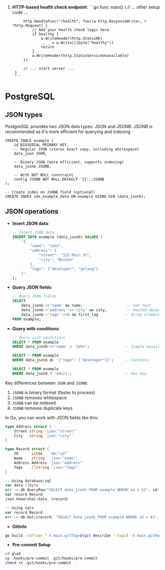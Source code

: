 1. **HTTP-based health check endpoint**:
        ```go
        func main() {
            // ... other setup code ...
            
            http.HandleFunc("/health", func(w http.ResponseWriter, r *http.Request) {
                // Add your health check logic here
                if healthy {
                    w.WriteHeader(http.StatusOK)
                    _, _ = w.Write([]byte("healthy"))
                    return
                }
                w.WriteHeader(http.StatusServiceUnavailable)
            })
            
            // ... start server ...
        }
        ```
        
# PostgreSQL

## JSON types

PostgreSQL provides two JSON data types: JSON and JSONB. JSONB is recommended as it's more efficient for querying and indexing

```
CREATE TABLE example (
    id BIGSERIAL PRIMARY KEY,
    -- Regular JSON (stores exact copy, including whitespace)
    data_json JSON,
    
    -- Binary JSON (more efficient, supports indexing)
    data_jsonb JSONB,
    
    -- With NOT NULL constraint
    config JSONB NOT NULL DEFAULT '{}'::JSONB
);

-- Create index on JSONB field (optional)
CREATE INDEX idx_example_data ON example USING GIN (data_jsonb);
```

## JSON operations

- **Insert JSON data**:
    ```sql
    -- Insert JSON data
    INSERT INTO example (data_jsonb) VALUES (
        '{ 
            "name": "John",
            "address": {
                "street": "123 Main St",
                "city": "Boston"
            },
            "tags": ["developer", "golang"]
        }'
    );
    ```

- **Query JSON fields**:
    ```sql
    -- Query JSON fields
    SELECT 
        data_jsonb->>'name' as name,                    -- Get text
        data_jsonb->'address'->>'city' as city,         -- Nested object
        data_jsonb->'tags'->>0 as first_tag            -- Array element
    FROM example;
    ```

- **Query with conditions**:
    ```sql
    -- Query with conditions
    SELECT * FROM example 
    WHERE data_jsonb->>'name' = 'John';                -- Simple equality

    SELECT * FROM example 
    WHERE data_jsonb @> '{"tags": ["developer"]}';     -- Contains

    SELECT * FROM example 
    WHERE data_jsonb ? 'email';                        -- Has key
    ```

Key differences between `JSON` and `JSONB`:
1. `JSONB` is binary format (faster to process)
2. `JSONB` removes whitespace
3. `JSONB` can be indexed
4. `JSONB` removes duplicate keys

In Go, you can work with JSON fields like this:

```go
type Address struct {
    Street string `json:"street"`
    City   string `json:"city"`
}

type Record struct {
    ID      int64   `db:"id"`
    Name    string  `json:"name"`
    Address Address `json:"address"`
    Tags    []string `json:"tags"`
}

-- Using database/sql
var data []byte
err := db.QueryRow("SELECT data_jsonb FROM example WHERE id = $1", id).Scan(&data)
var record Record
json.Unmarshal(data, &record)

-- Using sqlx
var record Record
err := db.Get(&record, "SELECT data_jsonb FROM example WHERE id = $1", id)
```

- **GitInfo**
```sh
go build -ldflags "-X main.gitTag=$(git describe --tags) -X main.gitHash=$(git rev-parse HEAD)"
```

- **Pre-commit Setup**

```sh
cd glad
cp .hooks/pre-commit .git/hooks/pre-commit
chmod +x .git/hooks/pre-commit
```
